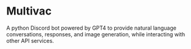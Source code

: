 # Multivac
A python Discord bot powered by GPT4 to provide natural language conversations, responses, and image generation, while interacting with other API services.
